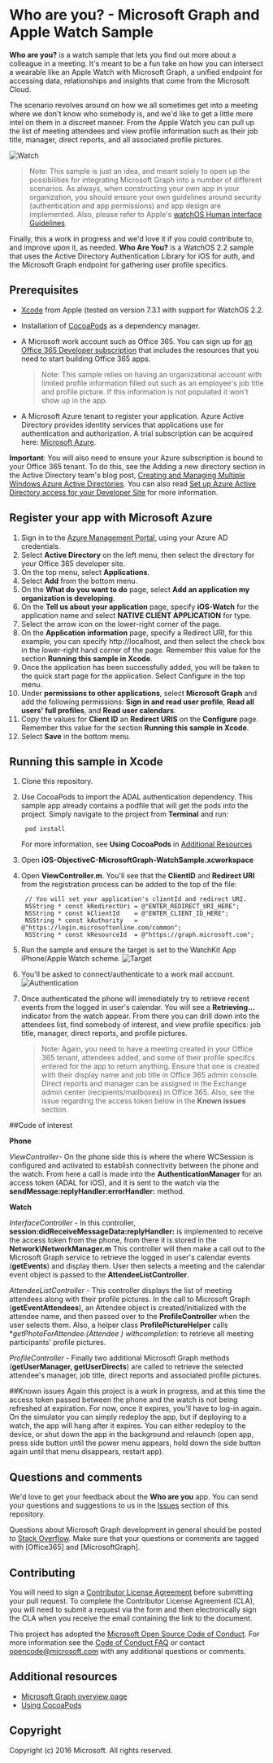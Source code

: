 # Who are you? - Microsoft Graph and Apple Watch Sample

**Who are you?** is a watch sample that lets you find out more about a colleague in a meeting. It's meant to be a fun take on how you can intersect a wearable like an Apple Watch with Microsoft Graph, a unified endpoint for accessing data, relationships and insights that come from the Microsoft Cloud.

The scenario revolves around on how we all sometimes get into a meeting where we don't know who somebody is, and we'd like to get a little more intel on them in a discreet manner. From the Apple Watch you can pull up the list of meeting attendees and view profile information such as their job title, manager, direct reports, and all associated profile pictures.

![Watch](https://github.com/microsoftgraph/iOS-objectiveC-apple-watch-sample/blob/master/Images/WatchScene.jpg)


> Note: This sample is just an idea, and meant solely to open up the possibilities for integrating Microsoft Graph into a number of different scenarios. As always, when constructing your own app in your organization, you should ensure your own guidelines around security (authentication and app permissions) and app design are implemented. Also, please refer to Apple's [watchOS Human interface Guidelines](https://developer.apple.com/watch/human-interface-guidelines/).

Finally, this a work in progress and we'd love it if you could contribute to, and improve upon it, as needed. **Who Are You?** is a WatchOS 2.2 sample that uses the Active Directory Authentication Library for iOS for auth, and the Microsoft Graph endpoint for gathering user profile specifics. 

## Prerequisites
* [Xcode](https://developer.apple.com/xcode/downloads/) from Apple (tested on version 7.3.1 with support for WatchOS 2.2.
* Installation of [CocoaPods](https://guides.cocoapods.org/using/using-cocoapods.html)  as a dependency manager.
* A Microsoft work account such as Office 365.  You can sign up for [an Office 365 Developer subscription](https://profile.microsoft.com/RegSysProfileCenter/wizardnp.aspx?wizid=14b845d0-938c-45af-b061-f798fbb4d170&lcid=1033) that includes the resources that you need to start building Office 365 apps.

     > Note: This sample relies on having an organizational account with limited profile information filled out such as an employee's job title and profile picture. If this information is not populated it won't show up in the app.    
* A Microsoft Azure tenant to register your application. Azure Active Directory provides identity services that applications use for authentication and authorization. A trial subscription can be acquired here: [Microsoft Azure](https://account.windowsazure.com/SignUp).

**Important**: You will also need to ensure your Azure subscription is bound to your Office 365 tenant. To do this, see the Adding a new directory section in the Active Directory team's blog post, [Creating and Managing Multiple Windows Azure Active Directories](http://blogs.technet.com/b/ad/archive/2013/11/08/creating-and-managing-multiple-windows-azure-active-directories.aspx). You can also read [Set up Azure Active Directory access for your Developer Site](http://msdn.microsoft.com/office/office365/howto/setup-development-environment#bk_CreateAzureSubscription) for more information.


## Register your app with Microsoft Azure
1.	Sign in to the [Azure Management Portal](https://manage.windowsazure.com), using your Azure AD credentials.
2.	Select **Active Directory** on the left menu, then select the directory for your Office 365 developer site.
3.	On the top menu, select **Applications**.
4.	Select **Add** from the bottom menu.
5.	On the **What do you want to do** page, select **Add an application my organization is developing**.
6.	On the **Tell us about your application** page, specify **iOS-Watch** for the application name and select **NATIVE CLIENT APPLICATION** for type.
7.	Select the arrow icon on the lower-right corner of the page.
8.	On the **Application information** page, specify a Redirect URI, for this example, you can specify http://localhost, and then select the check box in the lower-right hand corner of the page. Remember this value for the section **Running this sample in Xcode**.
9.	Once the application has been successfully added, you will be taken to the quick start page for the application. Select Configure in the top menu.
10.	Under **permissions to other applications**, select **Microsoft Graph** and add the following permissions: **Sign in and read user profile**, **Read all users' full profiles**, and **Read user calendars**.
11.	Copy the values for **Client ID** an **Redirect URIS** on the **Configure** page. Remember this value for the section **Running this sample in Xcode**.
12.	Select **Save** in the bottom menu.

## Running this sample in Xcode

1. Clone this repository.
2. Use CocoaPods to import the ADAL authentication dependency. This sample app already contains a podfile that will get the pods into the project. Simply navigate to the project from **Terminal** and run:

        pod install

  	 For more information, see **Using CocoaPods** in [Additional Resources](#AdditionalResources)

3. Open **iOS-ObjectiveC-MicrosoftGraph-WatchSample.xcworkspace**
4. Open **ViewController.m**. You'll see that the **ClientID** and **Redirect URI** from the registration process can be added to the top of the file:

    	// You will set your application's clientId and redirect URI.
		NSString * const kRedirectUri = @"ENTER_REDIRECT_URI_HERE";
		NSString * const kClientId    = @"ENTER_CLIENT_ID_HERE";
		NSString * const kAuthority   = @"https://login.microsoftonline.com/common";
		NSString * const kResourceId  = @"https://graph.microsoft.com";

5. Run the sample and ensure the target is set to the WatchKit App iPhone/Apple Watch scheme.
![Target](https://github.com/microsoftgraph/iOS-objectiveC-apple-watch-sample/blob/master/Images/target.jpg)
6. You'll be asked to connect/authenticate to a work mail account.
![Authentication](https://github.com/microsoftgraph/iOS-objectiveC-apple-watch-sample/blob/master/Images/Authentication.jpg)
6. Once authenticated the phone will immediately try to retrieve recent events from the logged in user's calendar. You will see a **Retrieving...** indicator from the watch appear. From there you can drill down into the attendees list, find somebody of interest, and view profile specifics: job title, manager, direct reports, and profile pictures.

	> Note: Again, you need to have a meeting created in your Office 365 tenant, attendees added, and some of their profile specifcs entered for the app to return anything. Ensure that one is created with their display name and job title in Office 365 admin console. Direct reports and manager can be assigned in the Exchange admin center (recipients/mailboxes) in Office 365. Also, see the issue regarding the access token below in the **Known issues** section.

##Code of interest

**Phone**

*ViewController*- On the phone side this is where the where WCSession is configured and activated to establish connectivity between the phone and the watch. From here a call is made into the **AuthenticationManager** for an access token (ADAL for iOS), and it is sent to the watch via the **sendMessage:replyHandler:errorHandler:** method. 

**Watch**

*InterfaceController* - In this controller, **session:didReceiveMessageData:replyHandler:** is implemented to receive the access token from the phone, from there it is stored in the **Network\NetworkManager.m** This controller will then make a call out to the Microsoft Graph service to retrieve the logged in user's calendar events (**getEvents**) and display them. User then selects a meeting and the calendar event object is passed to the **AttendeeListController**.

*AttendeeListController* - This controller displays the list of meeting attendees along with their profile pictures. In the call to Microsoft Graph (**getEventAttendees**), an Attendee object is created/initialized with the attendee name, and then passed over to the **ProfileController** when the user selects them. Also, a helper class **ProfilePictureHelper** calls **getPhotoForAttendee:(Attendee *) withcompletion:** to retrieve all meeting participants' profile pictures.
  
*ProfileController* - Finally two additional Microsoft Graph methods (**getUserManager, getUserDirects**) are called to retrieve the selected attendee's manager, job title, direct reports and associated profile pictures.


##Known issues
Again this project is a work in progress, and at this time the access token passed between the phone and the watch is not being refreshed at expiration. For now, once it expires, you'll have to log-in again. On the simulator you can simply redeploy the app, but if deploying to a watch, the app will hang after it expires. You can either redeploy to the device, or shut down the app in the background and relaunch (open app, press side button until the power menu appears, hold down the side button again until that menu disappears, restart app).

## Questions and comments

We'd love to get your feedback about the **Who are you** app. You can send your questions and suggestions to us in the [Issues]() section of this repository.

Questions about Microsoft Graph development in general should be posted to [Stack Overflow](http://stackoverflow.com/questions/tagged/Office365+API). Make sure that your questions or comments are tagged with [Office365] and [MicrosoftGraph].

## Contributing
You will need to sign a [Contributor License Agreement](https://cla.microsoft.com/) before submitting your pull request. To complete the Contributor License Agreement (CLA), you will need to submit a request via the form and then electronically sign the CLA when you receive the email containing the link to the document.

This project has adopted the [Microsoft Open Source Code of Conduct](https://opensource.microsoft.com/codeofconduct/). For more information see the [Code of Conduct FAQ](https://opensource.microsoft.com/codeofconduct/faq/) or contact [opencode@microsoft.com](mailto:opencode@microsoft.com) with any additional questions or comments.

## Additional resources

* [Microsoft Graph overview page](https://graph.microsoft.io)
* [Using CocoaPods](https://guides.cocoapods.org/using/using-cocoapods.html)

## Copyright
Copyright (c) 2016 Microsoft. All rights reserved.

